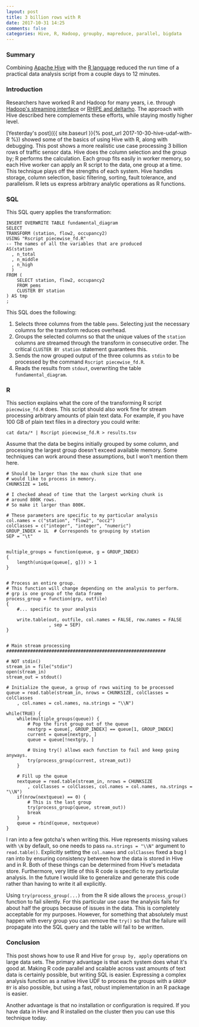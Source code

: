 ```yaml
---
layout: post
title: 3 billion rows with R
date: 2017-10-31 14:25
comments: false
categories: Hive, R, Hadoop, groupby, mapreduce, parallel, bigdata
---
```


### Summary

Combining [Apache Hive](https://hive.apache.org/) with the 
[R language](https://www.r-project.org/) reduced the run time of a practical
data analysis script from a couple days to 12 minutes.

### Introduction

Researchers have worked R and Hadoop for many years, i.e.  through
[Hadoop's streaming
interface](https://www.r-bloggers.com/integrating-r-with-apache-hadoop/) or
[RHIPE and deltarho](http://deltarho.org/). The approach with Hive
described here complements these efforts, while staying mostly higher
level.

[Yesterday's post]({{ site.baseurl }}{% post_url
2017-10-30-hive-udaf-with-R %}) showed some of the basics of using Hive
with R, along with debugging.  This post shows a more realistic use case
processing 3 billion rows of traffic sensor data.
Hive does the column selection and the group by; R performs the
calculation. Each group fits easily in worker memory, so each Hive worker
can apply an R script to the data, one group at a time. This technique
plays off the strengths of each system.  Hive handles storage, column
selection, basic filtering, sorting, fault tolerance, and parallelism. R
lets us express arbitrary analytic operations as R functions.

### SQL

This SQL query applies the transformation:

```{sql}
INSERT OVERWRITE TABLE fundamental_diagram
SELECT
TRANSFORM (station, flow2, occupancy2)
USING "Rscript piecewise_fd.R"
-- The names of all the variables that are produced
AS(station 
  , n_total 
  , n_middle 
  , n_high 
  )
FROM (
    SELECT station, flow2, occupancy2
    FROM pems 
    CLUSTER BY station
) AS tmp
;
```

This SQL does the following:
1. Selects three columns from the table `pems`. Selecting just the
   necessary columns for the transform reduces overhead.
2. Groups the selected columns so that the unique values of the `station`
   columns are streamed through the transform in consecutive order. The critical `CLUSTER
   BY station` statement guarantees this.
3. Sends the now grouped output of the three columns as `stdin` to be
   processed by the command `Rscript piecewise_fd.R`.
4. Reads the results from `stdout`, overwriting the table
   `fundamental_diagram`.

### R

This section explains what the core of the transforming R script
`piecewise_fd.R` does. This script should also work fine for stream
processing arbitrary amounts of plain text data. For example, if you have
100 GB of plain text files in a directory you could write:

```{R}
cat data/* | Rscript piecewise_fd.R > results.tsv
```

Assume that the data be begins initially grouped by some column, and
processing the largest group doesn't exceed available memory. Some
techniques can work around these assumptions, but I won't mention them
here.

```{R}
# Should be larger than the max chunk size that one
# would like to process in memory.
CHUNKSIZE = 1e6L

# I checked ahead of time that the largest working chunk is
# around 800K rows.
# So make it larger than 800K.

# These parameters are specific to my particular analysis
col.names = c("station", "flow2", "occ2")
colClasses = c("integer", "integer", "numeric")
GROUP_INDEX = 1L  # Corresponds to grouping by station
SEP = "\t"


multiple_groups = function(queue, g = GROUP_INDEX)
{
    length(unique(queue[, g])) > 1
}


# Process an entire group.
# This function will change depending on the analysis to perform.
# grp is one group of the data frame
process_group = function(grp, outfile)
{
    #... specific to your analysis
       
    write.table(out, outfile, col.names = FALSE, row.names = FALSE
                , sep = SEP)
}


# Main stream processing
############################################################

# NOT stdin()
stream_in = file("stdin")
open(stream_in)
stream_out = stdout()

# Initialize the queue, a group of rows waiting to be processed
queue = read.table(stream_in, nrows = CHUNKSIZE, colClasses = colClasses
    , col.names = col.names, na.strings = "\\N")

while(TRUE) {
    while(multiple_groups(queue)) {
        # Pop the first group out of the queue
        nextgrp = queue[, GROUP_INDEX] == queue[1, GROUP_INDEX]
        current = queue[nextgrp, ]
        queue = queue[!nextgrp, ]
        
        # Using try() allows each function to fail and keep going anyways.
        try(process_group(current, stream_out))
    }

    # Fill up the queue
    nextqueue = read.table(stream_in, nrows = CHUNKSIZE
        , colClasses = colClasses, col.names = col.names, na.strings = "\\N")
    if(nrow(nextqueue) == 0) {
        # This is the last group
        try(process_group(queue, stream_out))
        break
    }
    queue = rbind(queue, nextqueue)
}
```

I ran into a few gotcha's when writing this.  Hive represents missing
values with `\N` by default, so one needs to pass `na.strings = "\\N"` argument to
`read.table()`. Explicitly setting the `col.names` and `colClasses` fixed a
bug I ran into by ensuring consistency between how the data is stored in
Hive and in R.  Both of these things can be determined from Hive's metadata
store. Furthermore, very little of this R code is specific to my particular
analysis. In the future I would like to generalize and generate this code
rather than having to write it all explicitly.

Using `try(process_group(...)` from the R side allows the `process_group()`
function to fail silently. For this particular use case the analysis fails
for about half the groups because of issues in the data. This is completely
acceptable for my purposes.  However, for something that absolutely must
happen with every group you can remove the `try()` so that the failure will
propagate into the SQL query and the table will fail to be written.

### Conclusion

This post shows how to use R and Hive for `group by, apply` operations on
large data sets. The primary advantage is that each system does what it's
good at. Making R code parallel and scalable across vast amounts of text
data is certainly possible, but writing SQL is easier. Expressing a complex
analysis function as a native Hive UDF to process the groups with a `GROUP
BY` is also possible, but using a fast, robust implementation in an R
package is easier.

Another advantage is that no installation or configuration is required. If
you have data in Hive and R installed on the cluster then you can use this
technique today.
